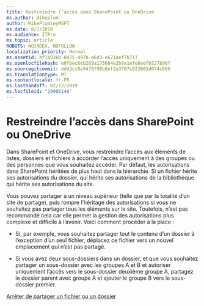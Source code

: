 ```yaml
---
title: Restreindre l’accès dans SharePoint ou OneDrive
ms.author: mikeplum
author: MikePlumleyMSFT
ms.date: 8/7/2018
ms.audience: ITPro
ms.topic: article
ROBOTS: NOINDEX, NOFOLLOW
localization_priority: Normal
ms.assetid: af1b936b-0475-497b-a6d3-e671aef7b717
ms.openlocfilehash: e0fbec6eb269a173664e2b9a1efe6eefb527b96f
ms.sourcegitcommit: dd43cc0a9470f98b8ef2a3787c823801d674c666
ms.translationtype: MT
ms.contentlocale: fr-FR
ms.lasthandoff: 02/12/2019
ms.locfileid: "29905146"
---
```

# <a name="restrict-access-in-sharepoint-or-onedrive"></a>Restreindre l’accès dans SharePoint ou OneDrive

Dans SharePoint et OneDrive, vous restreindre l’accès aux éléments de listes, dossiers et fichiers à accorder l’accès uniquement à des groupes ou des personnes que vous souhaitez accéder. Par défaut, les autorisations dans SharePoint héritées de plus haut dans la hiérarchie. Si un fichier hérite ses autorisations du dossier, qui hérite ses autorisations de la bibliothèque qui hérite ses autorisations du site.
  
Vous pouvez partager à un niveau supérieur (telle que par la totalité d’un site de partage), puis rompre l’héritage des autorisations si vous ne souhaitez pas partager tous les éléments sur le site. Toutefois, n’est pas recommandé cela car elle permet la gestion des autorisations plus complexe et difficile à l’avenir. Voici comment procéder à la place :
  
- Si, par exemple, vous souhaitez partager tout le contenu d’un dossier à l’exception d’un seul fichier, déplacez ce fichier vers un nouvel emplacement qui n’est pas partagé.
    
- Si vous avez deux sous-dossiers dans un dossier, et que vous souhaitez partager un sous-dossier avec les groupes A et B et autoriser uniquement l’accès vers le sous-dossier deuxième groupe A, partagez le dossier parent avec groupe A et ajouter le groupe B vers le sous-dossier premier.
    
[Arrêter de partager un fichier ou un dossier](https://go.microsoft.com/fwlink/?linkid=2008861)
  

